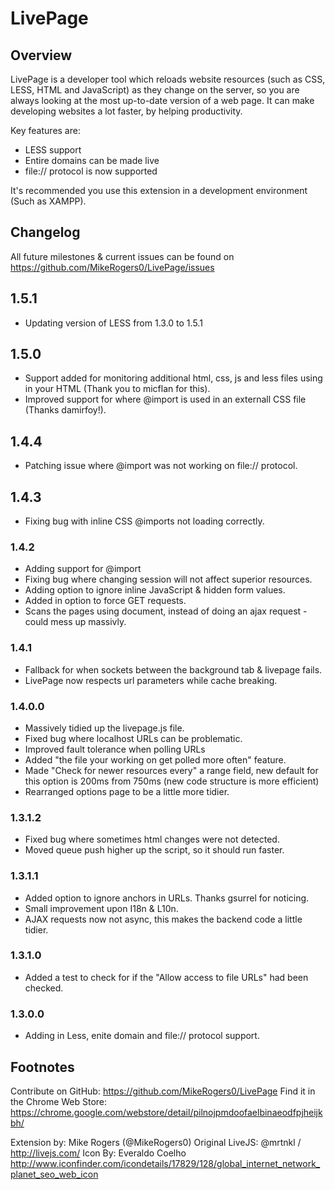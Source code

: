 # LivePage

## Overview

LivePage is a developer tool which reloads website resources (such as CSS, LESS, HTML and JavaScript) as they change on the server, so you are always looking at the most up-to-date version of a web page. It can make developing websites a lot faster, by helping productivity.

Key features are:
 * LESS support
 * Entire domains can be made live
 * file:// protocol is now supported

It's recommended you use this extension in a development environment (Such as XAMPP).

## Changelog

All future milestones & current issues can be found on https://github.com/MikeRogers0/LivePage/issues

## 1.5.1
 * Updating version of LESS from 1.3.0 to 1.5.1

## 1.5.0
 * Support added for monitoring additional html, css, js and less files using <link rel="livePage" href="/path/to/file"> in your HTML (Thank you to micflan for this).
 * Improved support for where @import is used in an externall CSS file (Thanks damirfoy!).

## 1.4.4
 * Patching issue where @import was not working on file:// protocol.

## 1.4.3
 * Fixing bug with inline CSS @imports not loading correctly.

### 1.4.2
 * Adding support for @import
 * Fixing bug where changing session will not affect superior resources.
 * Adding option to ignore inline JavaScript & hidden form values. 
 * Added in option to force GET requests.
 * Scans the pages using document, instead of doing an ajax request - could mess up massivly.

### 1.4.1
 * Fallback for when sockets between the background tab & livepage fails.
 * LivePage now respects url parameters while cache breaking.

### 1.4.0.0
 * Massively tidied up the livepage.js file.
 * Fixed bug where localhost URLs can be problematic.
 * Improved fault tolerance  when polling URLs
 * Added "the file your working on get polled more often" feature.  
 * Made "Check for newer resources every" a range field, new default for this option is 200ms from 750ms (new code structure is more efficient)
 * Rearranged options page to be a little more tidier.

### 1.3.1.2
 * Fixed bug where sometimes html changes were not detected.
 * Moved queue push higher up the script, so it should run faster.

### 1.3.1.1

* Added option to ignore anchors in URLs. Thanks gsurrel for noticing.
* Small improvement upon I18n & L10n. 
* AJAX requests now not async, this makes the backend code a little tidier.


### 1.3.1.0

* Added a test to check for if the "Allow access to file URLs" had been checked. 

### 1.3.0.0

* Adding in Less, enite domain and file:// protocol support.


## Footnotes

Contribute on GitHub: https://github.com/MikeRogers0/LivePage
Find it in the Chrome Web Store: https://chrome.google.com/webstore/detail/pilnojpmdoofaelbinaeodfpjheijkbh/

Extension by: Mike Rogers (@MikeRogers0)
Original LiveJS: @mrtnkl / http://livejs.com/
Icon By: Everaldo Coelho http://www.iconfinder.com/icondetails/17829/128/global_internet_network_planet_seo_web_icon
